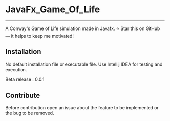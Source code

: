 # JavaFx_Game_Of_Life
----------------------

A Conway's Game of Life simulation made in Javafx.
:star: Star this on GitHub — it helps to keep me motivated!

## Installation 
No default installation file or executable file. Use Intellij IDEA for testing and execution.

Beta release : 0.0.1

## Contribute
Before contribution open an issue about the feature to be implemented or the bug to be removed.
